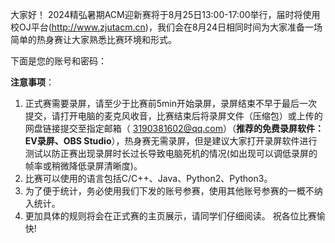 大家好！ 2024精弘暑期ACM迎新赛将于8月25日13:00-17:00举行，届时将使用校OJ平台(http://www.zjutacm.cn)，我们会在8月24日相同时间为大家准备一场简单的热身赛让大家熟悉比赛环境和形式。

下面是您的账号和密码：

**注意事项**：

1. 正式赛需要录屏，请至少于比赛前5min开始录屏，录屏结束不早于最后一次提交，请打开电脑的麦克风收音，比赛结束后将录屏文件（压缩包）或上传的网盘链接提交至指定邮箱（ 3190381602@qq.com）（**推荐的免费录屏软件：EV录屏、OBS Studio**），热身赛无需录屏，但是建议大家打开录屏软件进行测试以防正赛出现录屏时长过长导致电脑死机的情况(如出现可以调低录屏的帧率或稍微降低录屏清晰度)。
2. 比赛可以使用的语言包括C/C++、Java、Python2、Python3。
3. 为了便于统计，务必使用我们下发的账号参赛，使用其他账号参赛的一概不纳入统计。
4. 更加具体的规则将会在正式赛的主页展示，请同学们仔细阅读。 祝各位比赛愉快!
